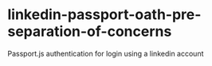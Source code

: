 # linkedin-passport-oath-pre-separation-of-concerns
Passport.js authentication for login using a linkedin account
